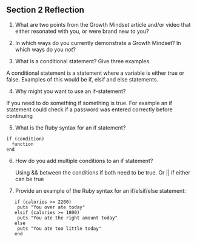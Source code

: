 ## Section 2 Reflection

1. What are two points from the Growth Mindset article and/or video that either resonated with you, or were brand new to you?

2. In which ways do you currently demonstrate a Growth Mindset? In which ways do you _not_?

3. What is a conditional statement? Give three examples.
  
  A conditional statement is a statement where a variable is either true or false. Examples of this would be if, elsif and else statements.

4. Why might you want to use an if-statement?
  
  If you need to do something if something is true. For example an if statement could check if a password was entered correctly before continuing

5. What is the Ruby syntax for an if statement?
  
  ```
  if (condition)
    function
  end
  ```
  
6. How do you add multiple conditions to an if statement?

   Using && between the conditions if both need to be true. Or || if either can be true
   
7. Provide an example of the Ruby syntax for an if/elsif/else statement:
```
   if (calories >= 2200)
    puts "You over ate today"
   elsif (calories >= 1800)
    puts "You ate the right amount today"
   else 
    puts "You ate too little today"
   end
